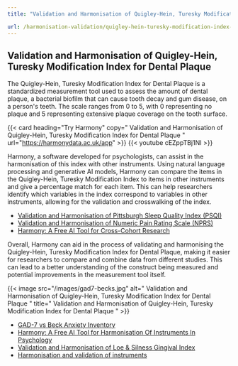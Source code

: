 ```yaml
---
title: "Validation and Harmonisation of Quigley-Hein, Turesky Modification Index for Dental Plaque "

url: /harmonisation-validation/quigley-hein-turesky-modification-index-for-dental-plaque
---
```


## Validation and Harmonisation of Quigley-Hein, Turesky Modification Index for Dental Plaque 

The Quigley-Hein, Turesky Modification Index for Dental Plaque is a standardized measurement tool used to assess the amount of dental plaque, a bacterial biofilm that can cause tooth decay and gum disease, on a person's teeth. The scale ranges from 0 to 5, with 0 representing no plaque and 5 representing extensive plaque coverage on the tooth surface.

{{< card heading="Try Harmony" copy=" Validation and Harmonisation of Quigley-Hein, Turesky Modification Index for Dental Plaque  " url="https://harmonydata.ac.uk/app" >}}
{{< youtube cEZppTBj1NI >}}

Harmony, a software developed for psychologists, can assist in the harmonisation of this index with other instruments. Using natural language processing and generative AI models, Harmony can compare the items in the Quigley-Hein, Turesky Modification Index to items in other instruments and give a percentage match for each item. This can help researchers identify which variables in the index correspond to variables in other instruments, allowing for the validation and crosswalking of the index. 

* [Validation and Harmonisation of Pittsburgh Sleep Quality Index (PSQI)](/harmonisation-validation/pittsburgh-sleep-quality-index-psqi)
* [Validation and Harmonisation of Numeric Pain Rating Scale (NPRS)](/harmonisation-validation/numeric-pain-rating-scale-nprs)
* [Harmony: A Free AI Tool for Cross-Cohort Research](/item-harmonisation/harmony-a-free-ai-tool-for-cross-cohort-research)

Overall, Harmony can aid in the process of validating and harmonising the Quigley-Hein, Turesky Modification Index for Dental Plaque, making it easier for researchers to compare and combine data from different studies. This can lead to a better understanding of the construct being measured and potential improvements in the measurement tool itself.


{{< image src="/images/gad7-becks.jpg" alt=" Validation and Harmonisation of Quigley-Hein, Turesky Modification Index for Dental Plaque  " title=" Validation and Harmonisation of Quigley-Hein, Turesky Modification Index for Dental Plaque  " >}}









* [GAD-7 vs Beck Anxiety Inventory](/gad-7-vs-beck-anxiety-inventory)
* [Harmony: A Free AI Tool for Harmonisation Of Instruments In Psychology](/item-harmonisation/harmony-a-free-ai-tool-for-harmonisation-of-instruments-in-psychology)
* [Validation and Harmonisation of Loe & Silness Gingival Index](/harmonisation-validation/loe-silness-gingival-index)
* [Harmonisation and validation of instruments](/harmonisation-validation/)